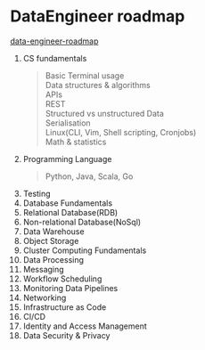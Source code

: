 # DataEngineer roadmap

[data-engineer-roadmap](https://github.com/datastacktv/data-engineer-roadmap)

1. CS fundamentals
   > Basic Terminal usage  
   > Data structures & algorithms  
   > APIs  
   > REST  
   > Structured vs unstructured Data  
   > Serialisation  
   > Linux(CLI, Vim, Shell scripting, Cronjobs)  
   > Math & statistics
2. Programming Language
   > Python, Java, Scala, Go
3. Testing
4. Database Fundamentals
5. Relational Database(RDB)
6. Non-relational Database(NoSql)
7. Data Warehouse
8. Object Storage
9. Cluster Computing Fundamentals
10. Data Processing
11. Messaging
12. Workflow Scheduling
13. Monitoring Data Pipelines
14. Networking
15. Infrastructure as Code
16. CI/CD
17. Identity and Access Management
18. Data Security & Privacy
